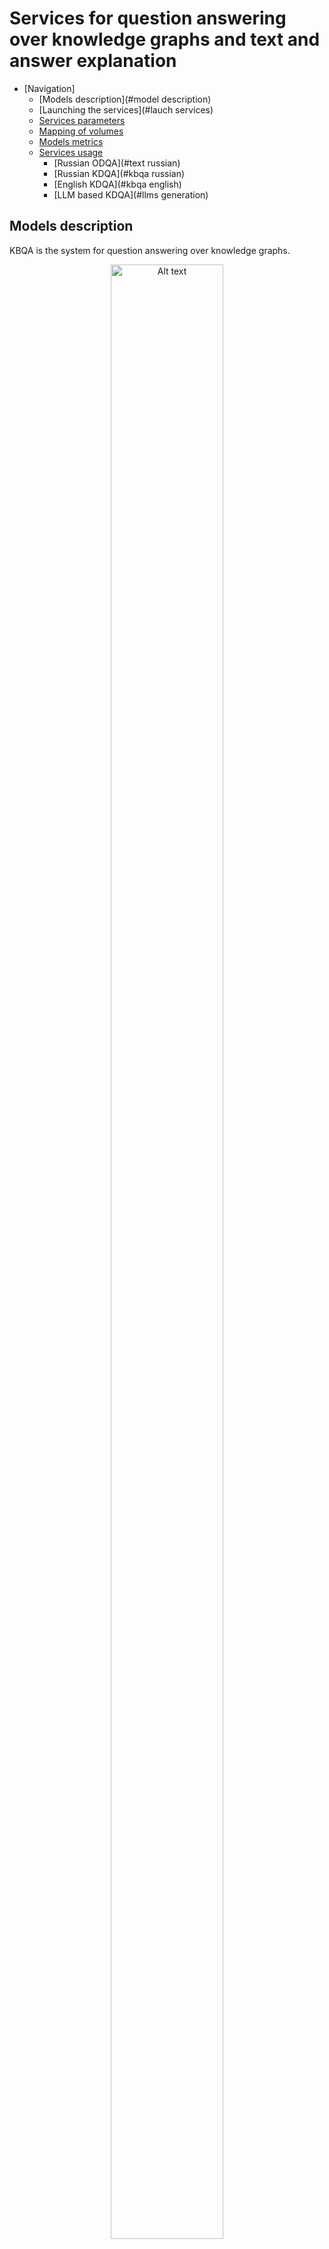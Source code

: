 # Services for question answering over knowledge graphs and text and answer explanation

<!-- TOC -->

- [Navigation]
    - [Models description](#model description)
    - [Launching the services](#lauch services)
    - [Services parameters](#parameters)
    - [Mapping of volumes](#volumes)
    - [Models metrics](#metrics)
    - [Services usage](#usage)
        - [Russian ODQA](#text russian)
        - [Russian KDQA](#kbqa russian)
        - [English KDQA](#kbqa english)
        - [LLM based KDQA](#llms generation)

<!-- /TOC -->


<a name="model description">Models description</a>
------------------

KBQA is the system for question answering over knowledge graphs.

<p align="center">
<img
  src="img/kbqa.png"
  alt="Alt text"
  height="90%"
  width="90%"
  title="System for question answering over knowledge graphs"
  style="display: inline-block; margin: 0 auto; max-width: 200px">
</p>

The system outputs the answer and answer explanation (triplets which connect the entities from the question and the answer entities).

Generative model based on JointGT approach generates answer explanation in the form of text from the triplets.

<p align="center">
<img
  src="img/kbqa_plus_jointgt.png"
  alt="Alt text"
  height="50%"
  width="50%"
  title="System for generation of answer explanation from the triplets"
  style="display: inline-block; margin: 0 auto; max-width: 200px">
</p>
 
The text-based generative model (T5) takes as input the question, the paragraph with the answer and generates detailed answer.

<p align="center">
<img
  src="img/t5_generation.png"
  alt="Alt text"
  height="60%"
  width="60%"
  title="T5 for generation of detailed answer"
  style="display: inline-block; margin: 0 auto; max-width: 200px">
</p>

Question Answering system takes as input the question, finds top N relevant paragraphs, re-ranks them with BERT-based model and outputs the short answer and the detailed answer (explanation of the short answer).

<p align="center">
<img
  src="img/text_qa_system.png"
  alt="Alt text"
  height="60%"
  width="60%"
  title="Question Answering system"
  style="display: inline-block; margin: 0 auto; max-width: 200px">
</p>


<a name="lauch services">Launching the services</a>
----------------------

Lauch the service for text-based question answering and answer explanation:

```shell
docker-compose up --build retrieve text-based-generation
```
    
Lauch the service which performs question answering over knowledge graphs and outputs the answer explanation (triplets, containing the entities from the question and the answer entities):

```shell
docker-compose up --build kbqa
```

Launch the service that generated verbalized answers to the questions or generates text from triplets:

```shell
docker-compose up --build graph-based-generation
```

Launch the LLM based service that generated verbalized answers to the questions or generates text from triplets:

```shell
docker-compose up --build llm-based-generation
```



<a name="parameters">Services parameters</a>
-------------------

To choose the language of KBQA, you should change the line 58 in docker-compose.yml file: RU for Russian, EN for English.


<a name="volumes">Mapping of volumes</a>
------------------

In docker-compose.yml the default mapping of the volume with model checkpoints and databases in the following:

 ~/.deeppavlov:/root/.deeppavlov

You can change this mapping to your custom:

 <your_custom_local_directory>:/root/.deeppavlov



<a name="metrics">Models metrics</a>
--------------

Accuracy of Russian version of KBQA on RuBQ2.0 dataset:

**acc = 53.1.**

Accuracy of finding explanations for answers:

**acc = 29.3.**

SacreBLEU of T5 model which generates answer explanation from question on DSberQuAD dataset:

**SacreBLEU = 64.7.**

BLEU scores of JointGT model which generates answer explanation from triplets on subset of LC-QUAD dataset:

BLEU-1 | BLEU-2
--- | ---
66.5 | 52.4



<a name="usage">Services usage</a>
--------------

### <a name="text russian">Generate detailed answer explanation from the question and paragraph:</a>

```python
import requests

res = requests.post("http://0.0.0.0:8006/generate",
                    json={"questions": ["Кто был первым человеком в космосе?"],
                          "paragraphs": [["12 апреля 1961 года Юрий Гагарин стал первым человеком в мировой истории, совершившим полёт в "
                                          "космическое пространство."]]}).json()
print(res)

res = requests.post("http://0.0.0.0:8006/generate",
                    json={"questions": ["Где живут кенгуру?"],
                          "paragraphs": [["Водятся кенгуру в Австралии, в Тасмании, на Новой Гвинее и на архипелаге Бисмарка. "
                                          "Завезены в Новую Зеландию. Большинство видов — наземные, обитают на равнинах, поросших густой "
                                          "высокой травой и кустарником."]]}).json()

res = requests.post("http://0.0.0.0:8006/generate",
                    json={"questions": ["Какое самое глубокое озеро в мире?"],
                          "paragraphs": [["Байкал — озеро тектонического происхождения в южной части Восточной Сибири, самое глубокое "
                                          "озеро на планете, крупнейший природный резервуар пресной воды и самое большое по площади "
                                          "пресноводное озеро на континенте."]]}).json()
```

#### The script with these examples can be found in ./text_based_generation/examples.py

Example of the output:
```json
    [{"long_explanation": "Байкал - это самое глубокое озеро в мире."}]
```

### Find the answer, the answer paragraph, and generate answer explanation:

```python
import requests

res = requests.post(
    "http://0.0.0.0:8006/ans_expl",
    json={"questions": ["Кто был первым человеком в космосе?"]}
).json()

print(res)

res = requests.post(
    "http://0.0.0.0:8006/ans_expl",
    json={"questions": ["Где живут кенгуру?"]}
).json()

res = requests.post(
    "http://0.0.0.0:8006/ans_expl",
    json={"questions": ["Какое самое глубокое озеро в мире?"]}
).json()
```

#### The script with these examples can be found in ./text_based_generation/examples.py

Example of the output:

```json
    [{
       "answer": "Байка́л",
       "answer_place": 0,
       "answer_score": 1.0,
       "long_explanation": "Байка́л - это самое глубокое озеро в мире."
     }
    ]
```

### Get metrics of text-based answer explanation model:

```python
import requests

res = requests.post("http://0.0.0.0:8006/get_metrics_expl", json={"num_samples": 100}).json()
print(res)
```

### Get metrics of text-based question answering and subsequent answer explanation model:

```python
import requests

res = requests.post("http://0.0.0.0:8006/get_metrics_ans_expl", json={"num_samples": 100}).json()
print(res)
```



### Answer the question over knowledge graph and get an explanation of the answer (triplets from the KG which connect the entities from the question and answer entities)

#### <a name="kbqa russian">Russian version of Knowledge Base Question Answering</a>

```python
import requests

res = requests.post(
    "http://0.0.0.0:8008/respond",
    json={"questions": ["Какой документ, подписанный 7 февраля 1992 года, положил начало Европейскому Союзу?"]}
).json()

print(res)

res = requests.post(
    "http://0.0.0.0:8008/respond",
    json={"questions": ["Какая столица России?"]}
).json()

res = requests.post(
    "http://0.0.0.0:8008/respond",
    json={"questions": ['Кто сыграл Бормана в народном телесериале "Семнадцать мгновений весны"?']}
).json()

res = requests.post(
    "http://0.0.0.0:8008/respond",
    json={"questions": ["Кто режиссер фильма Властелин колец: Две крепости?"]}
).json()

res = requests.post(
    "http://0.0.0.0:8008/respond",
    json={"questions": ['Какой футболист в 2004 году получил "Золотой мяч"?']}
).json()
```

#### <a name="kbqa english">English version of Knowledge Base Question Answering</a>

```python
import requests

res = requests.post(
    "http://0.0.0.0:8008/respond",
    json={"questions": ["Who directed Forrest Gump?"]}
).json()

print(res)

res = requests.post(
    "http://0.0.0.0:8008/respond",
    json={"questions": ["When did Jean-Paul Sartre move to Le Havre?"]}
).json()

res = requests.post(
    "http://0.0.0.0:8008/respond",
    json={"questions": ["What is the capital of Belarus?"]}
).json()

res = requests.post(
    "http://0.0.0.0:8008/respond",
    json={"questions": ["What team did Lionel Messi play for in 2004?"]}
).json()

res = requests.post(
    "http://0.0.0.0:8008/respond",
    json={"questions": ["Who is the painter of Mona Lisa?"]}
).json()

res = requests.post(
    "http://0.0.0.0:8008/respond",
    json={"questions": ["What position was held by Harry S. Truman on 1/3/1935?"]}
).json()

```

#### The scripts with these examples can be found in ./kbqa/examples_ru.py and ./kbqa/examples_en.py

Example of the output:

```json
    [
      {"answer": "Юрий Иосифович Визбор",
       "answer_ids": ["Q582152"],
       "confidence": 1.0,
       "entities_and_rels": [["Q472018", "Q76367"], ["P161", "P453"]],
       "sparql_query": "SELECT ?answer WHERE { wd:Q472018 p:P161 ?s . ?s ps:P161 ?answer . ?s ?p wd:Q76367. }",
       "triplets": [[["Семнадцать мгновений весны", "в ролях", "Юрий Иосифович Визбор"],
                     ["Юрий Иосифович Визбор", "играет роль персонажа", "Мартин Борман"]]]
      }
    ]
```

### Get metrics of knowledge base question answering and answer explanation (finding triplets which connect entities from answer with answers):

```python
import requests

res = requests.post("http://0.0.0.0:8008/get_metrics", json={"num_samples": 100}).json()
print(res)
```

### Generate sentence explaining the answer from Knowledge Base triplets:

```python
import requests

res = requests.post(
    "http://0.0.0.0:8007/generate",
    json={"triplets": [[["Belarus", "capital", "Minsk"]]]}
).json()

print(res)

res = requests.post(
    "http://0.0.0.0:8007/generate",
    json={"triplets": [[["Forrest Gump", "director", "Robert Zemeckis"]]]}
).json()

res = requests.post(
    "http://0.0.0.0:8007/generate",
    json={"triplets": [[["Jean-Paul Sartre", "residence", "Le Havre"],
                        ["Le Havre", "start time", "1931"]]]}
).json()

res = requests.post(
    "http://0.0.0.0:8007/generate",
    json={"triplets": [[["Lionel Messi", "member of sports team", "FC Barcelona"],
                        ["FC Barcelona", "start time", "2004"]]]}
).json()

res = requests.post(
    "http://0.0.0.0:8007/generate",
    json={"triplets": [[["Mona Lisa", "creator", "Leonardo da Vinci"]]]}
).json()

res = requests.post(
    "http://0.0.0.0:8007/generate",
    json={"triplets": [[["Harry S. Truman", "position held", "United States senator"],
                        ["United States senator", "start time", "1935"]]]}
).json()

```

### Answer the question over the knowledge graph and generate sentence explaining the answer:


```python
import requests

res = requests.post(
    "http://0.0.0.0:8007/ans_expl",
    json={"questions": ["Who directed Forrest Gump?"]}
).json()

print(res)

res = requests.post(
    "http://0.0.0.0:8007/ans_expl",
    json={"questions": ["When did Jean-Paul Sartre move to Le Havre?"]}
).json()

res = requests.post(
    "http://0.0.0.0:8007/ans_expl",
    json={"questions": ["What is the capital of Belarus?"]}
).json()

res = requests.post(
    "http://0.0.0.0:8007/ans_expl",
    json={"questions": ["What team did Lionel Messi play for in 2004?"]}
).json()

res = requests.post(
    "http://0.0.0.0:8007/ans_expl",
    json={"questions": ["Who is the painter of Mona Lisa?"]}
).json()

res = requests.post(
    "http://0.0.0.0:8007/ans_expl",
    json={"questions": ["What position was held by Harry S. Truman on 1/3/1935?"]}
).json()

```

### Get metrics of the model, which generates answer explanation from triplets:

```python
import requests

res = requests.post("http://0.0.0.0:8007/get_metrics", json={"num_samples": 100}).json()
print(res)
```


### <a name="llms generation">Generate sentence explaining the answer with LLMs:</a>

Currently, the following LLMs were evaluated on the task. Depending on your computational resources, you might want to load a quantized model or not. To choose the specific version of the LLM you want and tweak the parameters, go the the docker-compose.yaml file. Generation parameters are in the /llm_based_generation/generation_params.json file.

* [Vicuna 13B](https://huggingface.co/lmsys/vicuna-13b-v1.3)
* [OpenAssistant's Pythia](https://huggingface.co/OpenAssistant/pythia-12b-sft-v8-7k-steps)
* [Bloomz 7B](https://huggingface.co/bigscience/bloomz-7b1)
* [GPT-J](https://huggingface.co/EleutherAI/gpt-j-6B)


The approximate hardware resources required to use the models are as follows:

| Model Parameters | GPU RAM        | CPU RAM | DISK   | Generate time |
| ---------------- | -------------- | ------- | ------ | ------------- |
| Vicuna           | 8.4GB          | X.XGB   | XX.XGB | ~14-15s       |
| Pythia           | 8.4GB          | X.XGB   | XX.XGB | ~20s          |  
| BLOOMZ           | 8.4GB          | X.XGB   | XX.XGB | ~5-6s         |
| GPT-J            | 8.4GB          | X.XGB   | XX.XGB | ~6s           |


Generating verbalized answer from graphs using LLMs is the same as when using fine-tune JointGT model. Just change the port to 8009. 

```python
import requests

res = requests.post(
    "http://0.0.0.0:8009/generate",
    json={"triplets": [[["Jean-Paul Sartre", "residence", "Le Havre"],
                        ["Le Havre", "start time", "1931"]]]}
).json()

res = requests.post(
    "http://0.0.0.0:8009/ans_expl",
    json={"questions": ["What position was held by Harry S. Truman on 1/3/1935?"]}
).json()

res = requests.post("http://0.0.0.0:8009/get_metrics", json={"num_samples": 100}).json()

```
